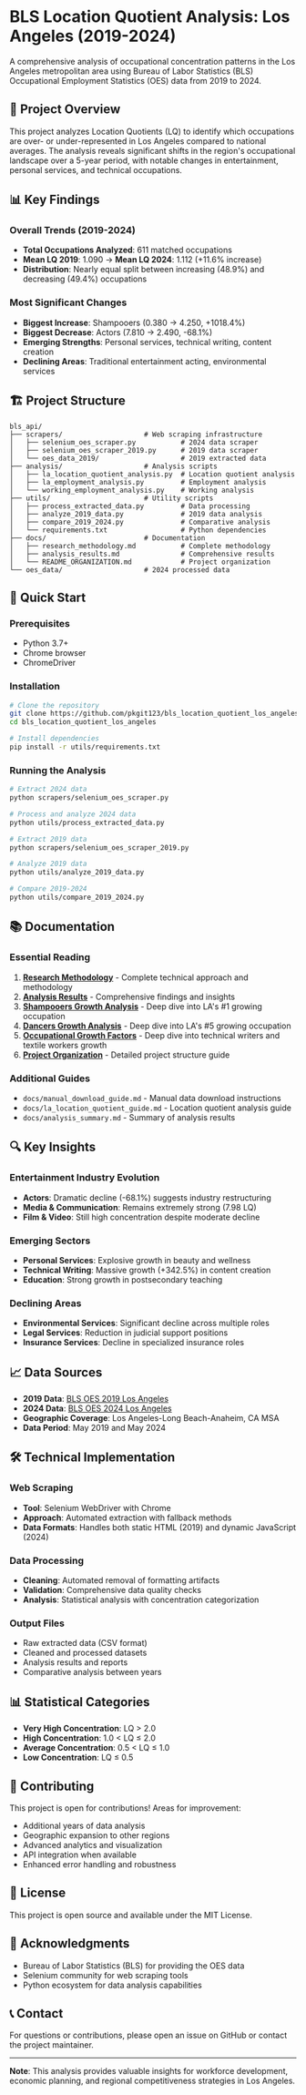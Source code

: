 # BLS Location Quotient Analysis: Los Angeles (2019-2024)

A comprehensive analysis of occupational concentration patterns in the Los Angeles metropolitan area using Bureau of Labor Statistics (BLS) Occupational Employment Statistics (OES) data from 2019 to 2024.

## 🎯 Project Overview

This project analyzes Location Quotients (LQ) to identify which occupations are over- or under-represented in Los Angeles compared to national averages. The analysis reveals significant shifts in the region's occupational landscape over a 5-year period, with notable changes in entertainment, personal services, and technical occupations.

## 📊 Key Findings

### Overall Trends (2019-2024)
- **Total Occupations Analyzed**: 611 matched occupations
- **Mean LQ 2019**: 1.090 → **Mean LQ 2024**: 1.112 (+11.6% increase)
- **Distribution**: Nearly equal split between increasing (48.9%) and decreasing (49.4%) occupations

### Most Significant Changes
- **Biggest Increase**: Shampooers (0.380 → 4.250, +1018.4%)
- **Biggest Decrease**: Actors (7.810 → 2.490, -68.1%)
- **Emerging Strengths**: Personal services, technical writing, content creation
- **Declining Areas**: Traditional entertainment acting, environmental services

## 🏗️ Project Structure

```
bls_api/
├── scrapers/                    # Web scraping infrastructure
│   ├── selenium_oes_scraper.py           # 2024 data scraper
│   ├── selenium_oes_scraper_2019.py      # 2019 data scraper
│   └── oes_data_2019/                    # 2019 extracted data
├── analysis/                    # Analysis scripts
│   ├── la_location_quotient_analysis.py  # Location quotient analysis
│   ├── la_employment_analysis.py         # Employment analysis
│   └── working_employment_analysis.py    # Working analysis
├── utils/                       # Utility scripts
│   ├── process_extracted_data.py         # Data processing
│   ├── analyze_2019_data.py              # 2019 data analysis
│   ├── compare_2019_2024.py              # Comparative analysis
│   └── requirements.txt                  # Python dependencies
├── docs/                        # Documentation
│   ├── research_methodology.md           # Complete methodology
│   ├── analysis_results.md               # Comprehensive results
│   └── README_ORGANIZATION.md            # Project organization
└── oes_data/                    # 2024 processed data
```

## 🚀 Quick Start

### Prerequisites
- Python 3.7+
- Chrome browser
- ChromeDriver

### Installation
```bash
# Clone the repository
git clone https://github.com/pkgit123/bls_location_quotient_los_angeles.git
cd bls_location_quotient_los_angeles

# Install dependencies
pip install -r utils/requirements.txt
```

### Running the Analysis
```bash
# Extract 2024 data
python scrapers/selenium_oes_scraper.py

# Process and analyze 2024 data
python utils/process_extracted_data.py

# Extract 2019 data
python scrapers/selenium_oes_scraper_2019.py

# Analyze 2019 data
python utils/analyze_2019_data.py

# Compare 2019-2024
python utils/compare_2019_2024.py
```

## 📚 Documentation

### Essential Reading
1. **[Research Methodology](docs/research_methodology.md)** - Complete technical approach and methodology
2. **[Analysis Results](docs/analysis_results.md)** - Comprehensive findings and insights
3. **[Shampooers Growth Analysis](docs/shampooers_growth_analysis.md)** - Deep dive into LA's #1 growing occupation
4. **[Dancers Growth Analysis](docs/dancers_growth_analysis.md)** - Deep dive into LA's #5 growing occupation
5. **[Occupational Growth Factors](docs/occupational_growth_factors.md)** - Deep dive into technical writers and textile workers growth
6. **[Project Organization](README_ORGANIZATION.md)** - Detailed project structure guide

### Additional Guides
- `docs/manual_download_guide.md` - Manual data download instructions
- `docs/la_location_quotient_guide.md` - Location quotient analysis guide
- `docs/analysis_summary.md` - Summary of analysis results

## 🔍 Key Insights

### Entertainment Industry Evolution
- **Actors**: Dramatic decline (-68.1%) suggests industry restructuring
- **Media & Communication**: Remains extremely strong (7.98 LQ)
- **Film & Video**: Still high concentration despite moderate decline

### Emerging Sectors
- **Personal Services**: Explosive growth in beauty and wellness
- **Technical Writing**: Massive growth (+342.5%) in content creation
- **Education**: Strong growth in postsecondary teaching

### Declining Areas
- **Environmental Services**: Significant decline across multiple roles
- **Legal Services**: Reduction in judicial support positions
- **Insurance Services**: Decline in specialized insurance roles

## 📈 Data Sources

- **2019 Data**: [BLS OES 2019 Los Angeles](https://www.bls.gov/oes/2019/may/oes_31080.htm)
- **2024 Data**: [BLS OES 2024 Los Angeles](https://data.bls.gov/oes/#/area/0031080)
- **Geographic Coverage**: Los Angeles-Long Beach-Anaheim, CA MSA
- **Data Period**: May 2019 and May 2024

## 🛠️ Technical Implementation

### Web Scraping
- **Tool**: Selenium WebDriver with Chrome
- **Approach**: Automated extraction with fallback methods
- **Data Formats**: Handles both static HTML (2019) and dynamic JavaScript (2024)

### Data Processing
- **Cleaning**: Automated removal of formatting artifacts
- **Validation**: Comprehensive data quality checks
- **Analysis**: Statistical analysis with concentration categorization

### Output Files
- Raw extracted data (CSV format)
- Cleaned and processed datasets
- Analysis results and reports
- Comparative analysis between years

## 📊 Statistical Categories

- **Very High Concentration**: LQ > 2.0
- **High Concentration**: 1.0 < LQ ≤ 2.0
- **Average Concentration**: 0.5 < LQ ≤ 1.0
- **Low Concentration**: LQ ≤ 0.5

## 🤝 Contributing

This project is open for contributions! Areas for improvement:
- Additional years of data analysis
- Geographic expansion to other regions
- Advanced analytics and visualization
- API integration when available
- Enhanced error handling and robustness

## 📄 License

This project is open source and available under the MIT License.

## 🙏 Acknowledgments

- Bureau of Labor Statistics (BLS) for providing the OES data
- Selenium community for web scraping tools
- Python ecosystem for data analysis capabilities

## 📞 Contact

For questions or contributions, please open an issue on GitHub or contact the project maintainer.

---

**Note**: This analysis provides valuable insights for workforce development, economic planning, and regional competitiveness strategies in Los Angeles. 